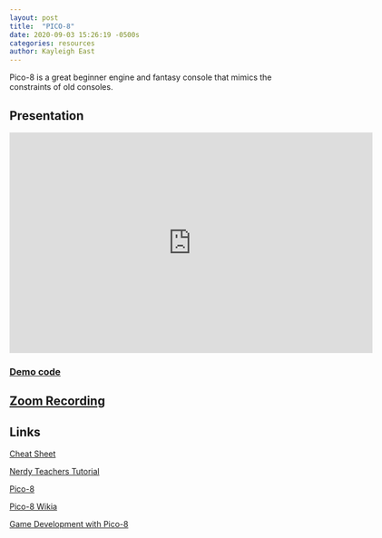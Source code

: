 ```yaml
---
layout: post
title:  "PICO-8"
date: 2020-09-03 15:26:19 -0500s
categories: resources
author: Kayleigh East
---
```


Pico-8 is a great beginner engine and fantasy console that mimics the constraints of old consoles. 

## Presentation

<!--width="640" height="389"-->

<iframe src="https://docs.google.com/presentation/d/e/2PACX-1vQHkU4tbvv8eorCrfxvsEEKen6f7RxDWAl6UGLdOwmvchQNO6fc20KqNauTWsM6q5I6o0OGeW97GqlW/embed?start=false&loop=false&delayms=60000" frameborder="0" width="640" height="389" allowfullscreen="true" mozallowfullscreen="true" webkitallowfullscreen="true"></iframe>

### [Demo code](https://github.com/RITGameDev/Pico-8-Demo/blob/master/RGDC-Demo-Code)

## [Zoom Recording](https://drive.google.com/file/d/1HnjzAdCNWHuNHQoT7Itungy6AhY6jPmw/view?usp=sharing)

## Links
[Cheat Sheet](https://www.lexaloffle.com/bbs/?tid=28207)

[Nerdy Teachers Tutorial](https://nerdyteachers.com/Explain/Platformer/)

[Pico-8](https://www.lexaloffle.com/pico-8.php)

[Pico-8 Wikia](https://pico-8.fandom.com/wiki/Pico-8_Wikia)

[Game Development with Pico-8](https://mboffin.itch.io/gamedev-with-pico-8-issue1)
